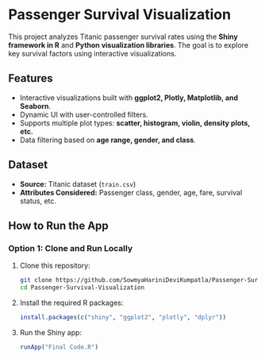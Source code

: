 # Passenger Survival Visualization

This project analyzes Titanic passenger survival rates using the **Shiny framework in R** and **Python visualization libraries**. The goal is to explore key survival factors using interactive visualizations.

## Features
- Interactive visualizations built with **ggplot2, Plotly, Matplotlib, and Seaborn**.
- Dynamic UI with user-controlled filters.
- Supports multiple plot types: **scatter, histogram, violin, density plots, etc.**
- Data filtering based on **age range, gender, and class**.

## Dataset
- **Source:** Titanic dataset (`train.csv`)
- **Attributes Considered:** Passenger class, gender, age, fare, survival status, etc.

## How to Run the App
### Option 1: Clone and Run Locally
1. Clone this repository:
   ```sh
   git clone https://github.com/SowmyaHariniDeviKumpatla/Passenger-Survival-Visualization.git
   cd Passenger-Survival-Visualization
2. Install the required R packages:
   ```r
   install.packages(c("shiny", "ggplot2", "plotly", "dplyr"))
4. Run the Shiny app:
   ```r
   runApp("Final Code.R")
